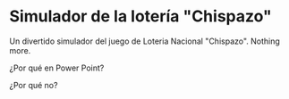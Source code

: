 # Simulador de la lotería "Chispazo"
Un divertido simulador del juego de Loteria Nacional "Chispazo".
Nothing more.  

¿Por qué en Power Point?  

¿Por qué no?
